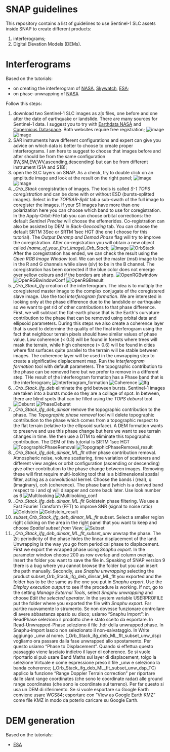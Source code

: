 # SNAP guidelines
This repository contains a list of guidelines to use Sentinel-1 SLC assets inside SNAP to create different products:
1) interferograms;
2) Digital Elevation Models (DEMs).
# Interferograms
Based on the tutorials:
- on creating the interferogram of [NASA](https://www.earthdata.nasa.gov/learn/data-recipes/create-interferogram-using-esas-sentinel-1-toolbox), [Skywatch](https://step.esa.int/docs/tutorials/S1TBX%20TOPSAR%20Interferometry%20with%20Sentinel-1%20Tutorial_v2.pdf), [ESA](https://esamultimedia.esa.int/multimedia/publications/TM-19/TM-19_InSAR_web.pdf);
- on phase-unwrapping of [NASA](https://www.earthdata.nasa.gov/learn/data-recipes/phase-unwrap-interferogram)

Follow this steps:
1) download two Sentinel-1 SLC images as *zip* files, one before and one after the date of earthquake or landslide. There are many sources for Sentinel-1 data. I suggest you to try with [Earthdata NASA](https://search.earthdata.nasa.gov) and [Copernicus Dataspace](https://browser.dataspace.copernicus.eu/). Both websites require free registration;
![image](https://github.com/user-attachments/assets/65aa0fc5-589d-4cfe-ab39-4e87621e400d) ![image](https://github.com/user-attachments/assets/f6631028-e2ef-4c11-891c-cfdfddd34dd5)
2) SAR instruments have different configurations and expert can give you advice on which data is better to choose to create proper interferograms. I am here to suggest to choose that images before and after should be from the same configuration (IW,SM,EW,WV,ascending,descending) but can be from different instrument (S1A and S1B);
3) open the SLC layers on SNAP. As a check, try to double click on an amplitude image and look at the result on the right panel;
![image](https://github.com/user-attachments/assets/802808a7-10c4-4b5c-9494-2017860739ad) ![image](https://github.com/user-attachments/assets/22c84d90-70f8-4455-89a6-d44743b1ef28)
4) *_Orb_Stack* coregistration of images. The tools is called *S-1 TOPS coregistration* and can be done with or without ESD (bursts-splitted images). Select in the *TOPSAR-Split* tab a sub-swath of the full image to coregister the images. If your S1 images have more than one polarization here you can choose which band to use for coregistration. In the Apply-Orbit-File tab you can choose orbital corrections: the default *Sentinel Precise* will choose the effemerides. Co-registration can also be assisted by DEM in *Back-Geocoding* tab. You can choose the default SRTM 3Sec or SRTM 1sec HGT (the one I choose for this tutorial). The *Output Deramp and Demod Phase* flag will try to improve the coregistration. After co-registration you will obtain a new object called *(name_of_your_first_image)_Orb_Stack*;
![image](https://github.com/user-attachments/assets/b5213dcd-c8d9-4bc4-9eb1-91be41a43249) ![OrbStack](https://github.com/user-attachments/assets/a395d143-8f46-4d94-b12f-9f4680785b71)
After the coregistration has ended, we can check the result using the _Open RGB Image Window_ tool. We can set the master (mst) image to be in the R and G channels while slave (slv) to be in the B channel. The coregistration has been corrected if the blue color does not emerge over yellow colours and if the borders are sharp. ![OpenRGBwindow](https://github.com/user-attachments/assets/b843f1c6-92d2-4df9-a6c8-3f2346c03835) ![OpenRGBwindowConf](https://github.com/user-attachments/assets/991ef2c8-ef64-40f0-bf1a-c6f9d4eaf928) ![OpenRGBresult](https://github.com/user-attachments/assets/34918088-1999-4408-b119-869825bf1fa5)
5) *_Orb_Stack_ifg* creation of the interferogram. The idea is to multiply the coregistered master image to the complex conjugate of the coregistered slave image. Use the tool _interferogram formation_. We are interested in looking only at the phase difference due to the landslide or earthquake so we want to get rid of other contributions to that phase difference. First, we will subtract the flat-earth phase that is the Earth's curvature contribution to the phase that can be removed using orbital data and ellipsoid parameters. During this steps we also create a coherence layer that is used to determine the quality of the final interferogram using the fact that neighbour terrain pixels should have similar values of phase value. Low coherence (< 0.3) will be found in forests where trees will mask the terrain, while high coherence (> 0.6) will be found in cities where flat surfaces quite parallel to the terrain will be stable between images. The coherence layer will be used in the unwrapping step to create a significative displacement map. Run the _interferogram formation_ tool with default parameters. The topographic contribution to the phase can be removed here but we prefer to remove in a different step. THe result of the interferogram formation has a Phase band that is the interferogram; ![Interferogram_formation](https://github.com/user-attachments/assets/dad4ad59-f998-47a8-a041-dd797363de39) ![Coherence](https://github.com/user-attachments/assets/955c6dee-5499-4d65-ad25-3f8b80cddd5b) ![Ifg](https://github.com/user-attachments/assets/547998ac-30aa-4561-81a8-bd385da035f6)
6) *_Orb_Stack_ifg_deb* eliminate the grid between bursts. Sentinel-1 images are taken into a bursts mode so they are a collage of spot. In between, there are blind spots that can be filled using the _TOPS deburst_ tool ![Deburst](https://github.com/user-attachments/assets/517d3032-1cf2-4f22-bfa5-ef80c1240036)
 ![PhaseDeburst](https://github.com/user-attachments/assets/d5988bbf-2077-4d45-b8b0-cab7d7c5b353)
7) *_Orb_Stack_ifg_deb_dinsar* remove the topographic contribution to the phase. The _Topographic phase removal_ tool will delete topographic contribution to the phase which comes from a topographic respect to the flat terrain (relative to the ellipsoid surface). A DEM formation wants to preserve and use this phase change but here we want to see terrain changes in time. We then use a DTM to eliminate this topographic contribution. The DEM of this tutorial is SRTM 1sec HGT ![TopographicPhaseRemoval](https://github.com/user-attachments/assets/dd609f89-9e8b-443c-bbd6-7f88620ff76a) ![TopographicPhaseRemoval_result](https://github.com/user-attachments/assets/a772eaf2-f1c4-4a05-bcf7-ba35c4ea22fd)
8) *_Orb_Stack_ifg_deb_dinsar_ML_flt* other phase contribution removal. Atmospheric noise, volume scattering, time variation of scatterers and different view angles or orbit configuration (ascending or descending) give other contribution to the phase change between images. Removing these will first require multi-looking tool that is a bidimensional spatial filter, acting as a convolutional kernel. Choose the bands i (real), q (imaginary), coh (coherence). The phase band (which is a derived band respect to i and q) will disapper and come back later. Use look number as 6 ![Multilooking](https://github.com/user-attachments/assets/e99ae22d-0ca6-4d93-b6d5-88fa4f24f74b) ![Multilooking_conf](https://github.com/user-attachments/assets/6c06452d-bb52-4704-aece-b7adb34ac306)
9) *_Orb_Stack_ifg_deb_dinsar_ML_flt* Goldstein phase filtering. We use a Fast Fourier Transform (FFT) to improve SNR (signal to noise ratio) ![Goldstein](https://github.com/user-attachments/assets/ad10373c-5b6e-4ea3-9d4f-359407532098) ![Goldstein_result](https://github.com/user-attachments/assets/54bd5eab-d331-401a-961f-5161b1b20bae)
10) *subset_Orb_Stack_ifg_deb_dinsar_ML_flt* subset. Select a smaller region right clicking on the area in the right panel that you want to keep and choose _Spatial subset from View_; ![Subset](https://github.com/user-attachments/assets/e85dd424-8f8b-440d-9e5c-3e7357f45358)
11) *_Orb_Stack_ifg_deb_dinsar_ML_flt_subset_unw* unwrap the phase. The 2π-periodicity of the phase hides the linear displacement of the land. Unwrapping is the way you go from periodical phase to displacement. First we export the wrapped phase using _Snaphu export_. In the parameter window choose 200 as row overlap and column overlap. Insert the folder you want to save the file in. Speaking of SNAP version 9 there is a bug where you cannot browse the folder but you can insert the path manually. Secondly, use _Snaphu unwrapping_ selecting the product subset_Orb_Stack_ifg_deb_dinsar_ML_flt you exported and the folder has to be the same as the one you put in _Snaphu export_. Use the _Display execution output_ to see if the procedure is working. If not, go to the setting _Manage External Tools_, select _Snaphu unwrapping_ and choose _Edit the selected operator_. In the system variable USERPROFILE put the folder where you exported the file with _Snaphu export_. Far partire nuovamente lo strumento. Se non dovesse funzionare controllare di avere abbastanza spazio su disco; usiamo “Snaphu Import”: in ReadPhase seleziono il prodotto che è stato scelto da esportare. In Read-Unwrapped-Phase seleziono il file .hdr della unwrapped phase. In Snaphu-Import lascio non selezionato il non-salvataggio. In Write aggiungo _unw al nome. (_Orb_Stack_ifg_deb_ML_flt_subset_unw_dsp) vogliamo ora passare dalla fase unwrapped allo spostamento. Per questo usiamo “Phase to Displacement”. Quando si effettua questo passaggio viene lasciato indietro il layer di coherence. Se si vuole riportarlo si può usare Band Maths sul layer di displacement, tolgo la selezione Virtuale e come espressione preso il file _unw e seleziono la banda coherence; (_Orb_Stack_ifg_deb_ML_flt_subset_unw_dsp_TC) applico la funzione “Range Doppler Terrain correction” per riportare dalle slant range coordinates (che sono le coordinate radar) alle ground range coordinates (che sono le coordinate sul terreno). Per far questo si usa un DEM di riferimento. Se si vuole esportare su Google Earth conviene usare WGS84; esportare con “View as Google Earth KMZ” come file KMZ in modo da poterlo caricare su Google Earth.
# DEM generation
Based on the tutorials:
- [ESA](https://step.esa.int/docs/tutorials/S1TBX%20DEM%20generation%20with%20Sentinel-1%20IW%20Tutorial.pdf)
